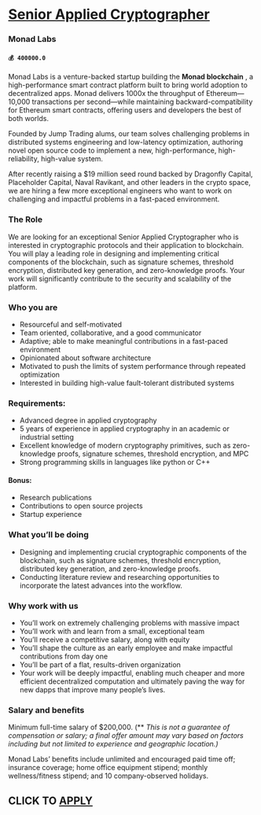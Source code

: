 # [Senior Applied Cryptographer](https://www.remotewlb.com/apply/senior-applied-cryptographer-61845)  
### Monad Labs  
#### `💰 400000.0`  

Monad Labs is a venture-backed startup building the **Monad blockchain** , a high-performance smart contract platform built to bring world adoption to decentralized apps. Monad delivers 1000x the throughput of Ethereum—10,000 transactions per second—while maintaining backward-compatibility for Ethereum smart contracts, offering users and developers the best of both worlds.

Founded by Jump Trading alums, our team solves challenging problems in distributed systems engineering and low-latency optimization, authoring novel open source code to implement a new, high-performance, high-reliability, high-value system.

After recently raising a $19 million seed round backed by Dragonfly Capital, Placeholder Capital, Naval Ravikant, and other leaders in the crypto space, we are hiring a few more exceptional engineers who want to work on challenging and impactful problems in a fast-paced environment.

### The Role

We are looking for an exceptional Senior Applied Cryptographer who is interested in cryptographic protocols and their application to blockchain. You will play a leading role in designing and implementing critical components of the blockchain, such as signature schemes, threshold encryption, distributed key generation, and zero-knowledge proofs. Your work will significantly contribute to the security and scalability of the platform.

### Who you are

  * Resourceful and self-motivated
  * Team oriented, collaborative, and a good communicator
  * Adaptive; able to make meaningful contributions in a fast-paced environment
  * Opinionated about software architecture
  * Motivated to push the limits of system performance through repeated optimization
  * Interested in building high-value fault-tolerant distributed systems

### Requirements:

  * Advanced degree in applied cryptography
  * 5 years of experience in applied cryptography in an academic or industrial setting
  * Excellent knowledge of modern cryptography primitives, such as zero-knowledge proofs, signature schemes, threshold encryption, and MPC
  * Strong programming skills in languages like python or C++

#### **Bonus:**

  * Research publications
  * Contributions to open source projects
  * Startup experience

### What you’ll be doing

  * Designing and implementing crucial cryptographic components of the blockchain, such as signature schemes, threshold encryption, distributed key generation, and zero-knowledge proofs.
  * Conducting literature review and researching opportunities to incorporate the latest advances into the workflow.

### Why work with us

  * You’ll work on extremely challenging problems with massive impact
  * You’ll work with and learn from a small, exceptional team 
  * You’ll receive a competitive salary, along with equity
  * You’ll shape the culture as an early employee and make impactful contributions from day one
  * You’ll be part of a flat, results-driven organization
  * Your work will be deeply impactful, enabling much cheaper and more efficient decentralized computation and ultimately paving the way for new dapps that improve many people’s lives.

### **Salary and benefits**

Minimum full-time salary of $200,000. (** _This is not a guarantee of compensation or salary; a final offer amount may vary based on factors including but not limited to experience and geographic location.)_

Monad Labs’ benefits include unlimited and encouraged paid time off; insurance coverage; home office equipment stipend; monthly wellness/fitness stipend; and 10 company-observed holidays.

  
## CLICK TO [APPLY](https://www.remotewlb.com/apply/senior-applied-cryptographer-61845)

